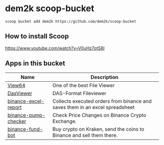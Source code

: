 # dem2k scoop-bucket

`scoop bucket add dem2k https://github.com/dem2k/scoop-bucket`

## How to install Scoop

https://www.youtube.com/watch?v=V0uHz7otS8I

## Apps in this bucket

| Name                                                                   | Description                                                                   |
|------------------------------------------------------------------------|-------------------------------------------------------------------------------|
| [View64](https://github.com/dem2k/View64)                              | One of the best File Viewer                                                   |
| [DasViewer](https://github.com/dem2k/DasViewer)                        | DAS-Format Fileviewer                                                         |
| [binance-excel-report](https://github.com/dem2k/binance-excel-report)  | Collects executed orders from binance and saves them in an excel spreadsheet  |
| [binance-pump-checker](https://github.com/dem2k/binance-pump-checker)  | Check Price Changes on Binance Crypto Exchange.                               |
| [binance-fund-bot](https://github.com/dem2k/binance-fund-bot)          | Buy crypto on Kraken, send the coins to Binance and sell them there.          |
